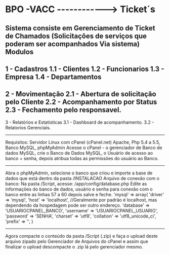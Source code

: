 # BPO -VACC ------------> Ticket´s
Sistema consiste em Gerenciamento de Ticket de Chamados (Solicitações de serviços que poderam ser acompanhados
Via sistema)
Modulos
-------------------
1 - Cadastros 
1.1 - Clientes 
1.2 - Funcionarios
1.3 - Empresa
1.4 - Departamentos
-------------------
2 - Movimentação 
2.1 - Abertura de solicitação pelo Cliente
2.2 - Acompanhamento por Status
2.3 - Fechamento pelo responsavel.
--------------------
3 - Relatórios e Estatisticas
3.1 - Dashboard de acompanhamento.
3.2 - Relatorios Gerenciais.
___________________________________________________________________________________________________________
Requisitos: 
Servidor Linux com cPanel (cPanel.net)
Apache, Php 5.4 a 5.5, Banco MySQL, phpMyAdmin 
Acesse o cPanel - o gerenciador de Banco de dados MySQL, crie o Banco de Dados MySQL, o Usuário de acesso ao 
banco + senha, depois atribua todas as permissões do usuário ao Banco. 
_____________________________________________________________________________________________________________
Abra o phpMyAdmin, selecione o banco que criou e importe a base de dados que está dentro da pasta /INSTALACAO 
Arquivo de conexão com o banco: 
Na pasta /Script, acesse: 
/app/config/database.php 
Edite as informações do banco de dados, usuário e senha para conexão com o banco entre as linhas 57 a 60 depois 
salve e feche. 
 'mysql' => array( 
 'driver' => 'mysql', 
 'host' => 'localhost', //Geralmente por padrão é localhost, mas dependendo da hospedagem pode ser 
outro endereço. 
 'database' => 'USUARIOCPANEL_BANCO',
 'username' => 'USUARIOCPANEL_USUARIO',
 'password' => 'SENHA',
 'charset' => 'utf8', 
 'collation' => 'utf8_unicode_ci', 
 'prefix' => '', 
 ) 
 ____________________________________________________________________________________________________________
Agora compacte o conteúdo da pasta /Script (.zip) e faça o upload deste arquivo zipado pelo Gerenciador de 
Arquivos do cPanel e assim que finalizar o upload descompacte o .zip lá pelo gerenciador mesmo.
